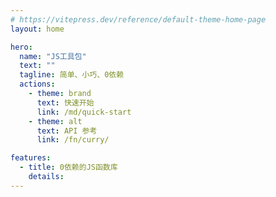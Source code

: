 ```yaml
---
# https://vitepress.dev/reference/default-theme-home-page
layout: home

hero:
  name: "JS工具包"
  text: ""
  tagline: 简单、小巧、0依赖
  actions:
    - theme: brand
      text: 快速开始
      link: /md/quick-start
    - theme: alt
      text: API 参考
      link: /fn/curry/

features:
  - title: 0依赖的JS函数库
    details:
---
```

